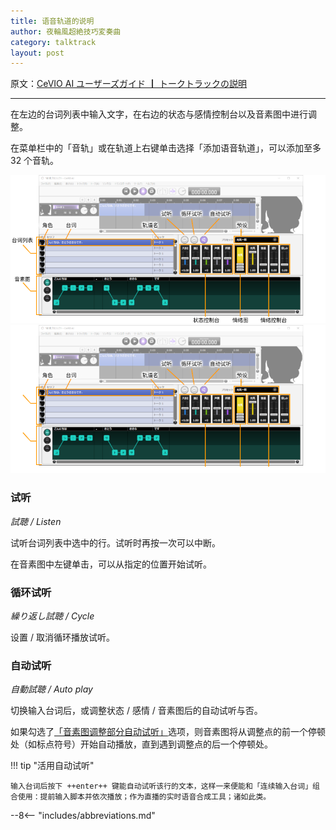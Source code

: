 ```yaml
---
title: 语音轨道的说明
author: 夜輪風超絶技巧変奏曲
category: talktrack
layout: post
---
```

原文：[CeVIO AI ユーザーズガイド ┃ トークトラックの説明](https://cevio.jp/guide/cevio_ai/talktrack/)

---

在左边的台词列表中输入文字，在右边的状态与感情控制台以及音素图中进行调整。

在菜单栏中的「音轨」或在轨道上右键单击选择「添加语音轨道」，可以添加至多 32 个音轨。

![talk track](images/talktrack_1.png#only-light)
![talk track](images/talktrack_1_dark.png#only-dark)

### 试听

*試聴 / Listen*

试听台词列表中选中的行。试听时再按一次可以中断。

在音素图中左键单击，可以从指定的位置开始试听。

### 循环试听

*繰り返し試聴 / Cycle*

设置 / 取消循环播放试听。

### 自动试听

*自動試聴 / Auto play*

切换输入台词后，或调整状态 / 感情 / 音素图后的自动试听与否。

如果勾选了[「音素图调整部分自动试听」](../../option/option/#partial-replay-with-phoneme-graph)选项，则音素图将从调整点的前一个停顿处（如标点符号）开始自动播放，直到遇到调整点的后一个停顿处。

!!! tip "活用自动试听"

    输入台词后按下 ++enter++ 键能自动试听该行的文本，这样一来便能和「连续输入台词」组合使用：提前输入脚本并依次播放；作为直播的实时语音合成工具；诸如此类。

--8<-- "includes/abbreviations.md"
